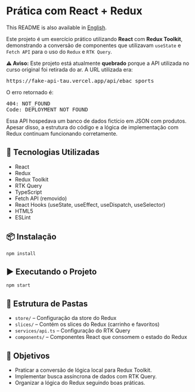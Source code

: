 <h1>Prática com React + Redux</h1>
<p>
  This README is also available in <a href="./README.pt-br.md">English</a>.
</p>
<p>
  Este projeto é um exercício prático utilizando <strong>React</strong> com <strong>Redux Toolkit</strong>,
  demonstrando a conversão de componentes que utilizavam <code>useState</code> e <code>Fetch API</code>
  para o uso do <code>Redux</code> e <code>RTK Query</code>.
</p>
<p>
  <strong>⚠️ Aviso:</strong> Este projeto está atualmente <strong>quebrado</strong> porque a API utilizada no curso original foi retirada do ar. A URL utilizada era:
</p>
<pre>
https://fake-api-tau.vercel.app/api/ebac_sports
</pre>
<p>
  O erro retornado é:
</p>
<pre>
404: NOT_FOUND
Code: DEPLOYMENT_NOT_FOUND
</pre>
<p>
  Essa API hospedava um banco de dados fictício em JSON com produtos. Apesar disso, a estrutura do código e a lógica de implementação com Redux continuam funcionando corretamente.
</p>
<h2>🚀 Tecnologias Utilizadas</h2>
<ul>
  <li>React</li>
  <li>Redux</li>
  <li>Redux Toolkit</li>
  <li>RTK Query</li>
  <li>TypeScript</li>
  <li>Fetch API (removido)</li>
  <li>React Hooks (useState, useEffect, useDispatch, useSelector)</li>
  <li>HTML5</li>
  <li>ESLint</li>
</ul>
<h2>📦 Instalação</h2>
<pre><code>npm install</code></pre>
<h2>▶️ Executando o Projeto</h2>
<pre><code>npm start</code></pre>
<h2>📁 Estrutura de Pastas</h2>
<ul>
  <li><code>store/</code> – Configuração da store do Redux</li>
  <li><code>slices/</code> – Contém os slices do Redux (carrinho e favoritos)</li>
  <li><code>services/api.ts</code> – Configuração do RTK Query</li>
  <li><code>components/</code> – Componentes React que consomem o estado do Redux</li>
</ul>
<h2>🎯 Objetivos</h2>
<ul>
  <li>Praticar a conversão de lógica local para Redux Toolkit.</li>
  <li>Implementar busca assíncrona de dados com RTK Query.</li>
  <li>Organizar a lógica do Redux seguindo boas práticas.</li>
</ul>

